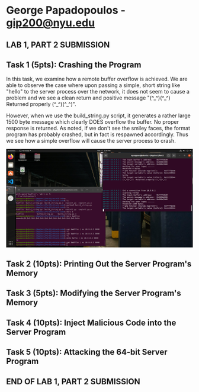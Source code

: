 # George Papadopoulos - gip200@nyu.edu

LAB 1, PART 2 SUBMISSION
-------------

## **Task 1 (5pts): Crashing the Program**

In this task, we examine how a remote buffer overflow is achieved. We are able to observe the case where upon passing a simple, short string like "hello" to the server process over the network, it does not seem to cause a problem and we see a clean return and positive message "(\^\_\^)(\^\_\^)  Returned properly (\^\_\^)(\^\_\^)". 

However, when we use the build_string.py script, it generates a rather large 1500 byte message which clearly DOES overflow the buffer. No proper response is returned. As noted, if we  don't see the smiley faces, the format program has probably crashed, but in fact is respawned accordingly. Thus we see how a simple overflow will cause the server process to crash.

![enter image description here](https://github.com/gip200/gip200-appsec1/blob/main/Reports/Artifacts/gip200-lab1part2task1.jpg?raw=true)

## **Task 2 (10pts): Printing Out the Server Program's Memory**



## **Task 3 (5pts): Modifying the Server Program's Memory**



## **Task 4 (10pts): Inject Malicious Code into the Server Program**




## **Task 5 (10pts): Attacking the 64-bit Server Program**






## END OF LAB 1, PART 2 SUBMISSION
